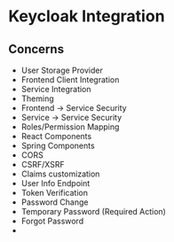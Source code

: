 # Keycloak Integration

## Concerns

- User Storage Provider
- Frontend Client Integration
- Service Integration
- Theming
- Frontend -> Service Security
- Service -> Service Security
- Roles/Permission Mapping
- React Components
- Spring Components
- CORS
- CSRF/XSRF
- Claims customization
- User Info Endpoint
- Token Verification
- Password Change
- Temporary Password (Required Action)
- Forgot Password
- 
